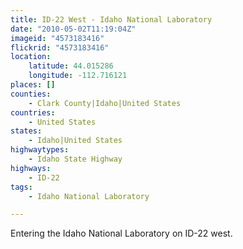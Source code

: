```yaml
---
title: ID-22 West - Idaho National Laboratory
date: "2010-05-02T11:19:04Z"
imageid: "4573183416"
flickrid: "4573183416"
location:
    latitude: 44.015286
    longitude: -112.716121
places: []
counties:
    - Clark County|Idaho|United States
countries:
    - United States
states:
    - Idaho|United States
highwaytypes:
    - Idaho State Highway
highways:
    - ID-22
tags:
    - Idaho National Laboratory

---
```

Entering the Idaho National Laboratory on ID-22 west.